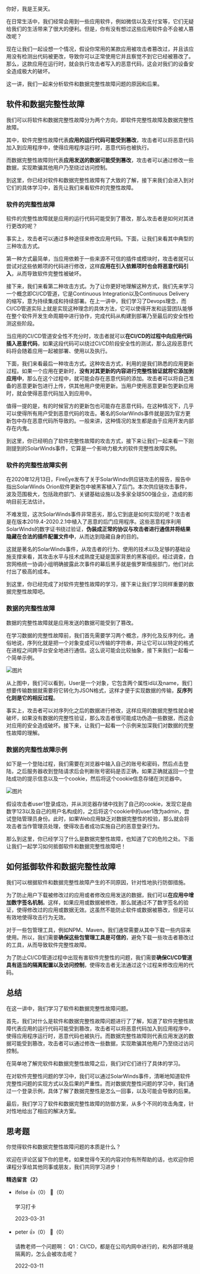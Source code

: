 你好，我是王昊天。

在日常生活中，我们经常会用到一些应用软件，例如微信以及支付宝等，它们无疑给我们的生活带来了很大的便利。但是，你有没有想过这些应用软件会不会被人篡改呢？

现在让我们一起设想一个情况，假设你常用的某款应用被攻击者篡改过，并且该应用没有检测出代码被更改，导致你可以正常使用它并且察觉不到它已经被篡改了。那么，这款应用在运行时，就会执行攻击者写入的恶意代码，这会对我们的设备安全造成极大的破坏。

这一讲，我们一起来分析软件和数据完整性故障问题的原因和后果。

## 软件和数据完整性故障

我们可以将软件和数据完整性故障分为两个方向，即软件完整性故障及数据完整性故障。

其中，软件完整性故障代表**应用的运行代码可能受到篡改**，攻击者可以将恶意代码加入到应用程序中，使得应用程序运行时，恶意代码也被执行。

而数据完整性故障则代表**应用发送的数据可能受到篡改**，攻击者可以通过修改一些数据，实现欺骗其他用户乃至绕过访问控制。

到这里，你已经对软件和数据完整性故障有了大致的了解，接下来我们会进入到对它们的具体学习中，首先让我们来看软件的完整性故障。

### 软件的完整性故障

软件的完整性故障就是应用的运行代码可能受到了篡改，那么攻击者是如何对其进行更改的呢？

事实上，攻击者可以通过多种途径来修改应用代码。下面，让我们来看其中典型的三种攻击方式。

第一种方式最简单，当应用依赖于一些来源不可信的插件或模块时，攻击者就可以尝试对这些依赖项的代码进行修改，这样**应用在引入依赖项时也会将恶意代码引入**，从而导致软件完整性被破坏。

接下来，我们来看第二种攻击方式。为了让你更好地理解这种方式，我们先来学习一个概念即CI/CD管道，它是Continuous Integration以及Continuous Delivery的缩写，意为持续集成和持续部署。在上一讲中，我们学习了Devops理念，而CI/CD管道实际上就是实现这种理念的具体方法，它可以使得开发和运营团队能够在整个软件开发生命周期中进行协作，完成代码从构建到部署乃至最后的安全性检测这些阶段。

当应用的CI/CD管道安全性不充分时，攻击者就可以**在CI/CD的过程中向应用代码插入恶意代码**，如果这段代码可以绕过CI/CD阶段安全性的测试，那么这段恶意代码将会随着应用一起被部署、使用以及执行。

下面，我们来看最后一种攻击方式。这种攻击方式，利用的是我们熟悉的应用更新过程。如果一个应用在更新时，**没有对其更新的内容进行完整性验证就将它添加到应用中**，那么在这个过程中，就可能会存在恶意代码的添加。攻击者可以将自己准备的恶意更新包进行上传，供其他用户使用更新。当用户使用恶意更新包更新应用时，就会使得恶意代码加入到应用中。

值得一提的是，有的时候官方的更新包也可能存在恶意代码，在这种情况下，几乎可以使得所有用户受到恶意代码的攻击。著名的SolarWinds事件就是因为官方更新包中存在恶意代码所导致的。一般来讲，这种情况的发生都是由于应用开发内部存在内鬼。

到这里，你已经明白了软件完整性故障的攻击方式，接下来让我们一起来看一下刚刚提到的SolarWinds事件，它算是一个影响力极大的软件完整性故障实例。

### 软件的完整性故障实例

在2020年12月13日，FireEye发布了关于SolarWinds供应链攻击的报告，报告中指出SolarWinds Orion软件更新包中被黑客植入了后门。本次供应链攻击事件，波及范围极大，包括政府部门、关键基础设施以及多家全球500强企业，造成的影响目前无法估计。

不难发现，这次SolarWinds事件非常恶劣，那么它到底是如何实现的呢？攻击者是在版本2019.4-2020.2.1中植入了恶意的后门应用程序。这些恶意程序利用SolarWinds的数字证书绕过验证，**伪装成正常的协议与攻击者进行通信并将结果隐藏在合法的插件配置文件中**，从而达到隐藏自身的目的。

这就是著名的SolarWinds事件，从攻击者的行为、使用的技术以及足够的基础设施支撑来看，其攻击水平与技术成熟度无疑是国家背景的黑客组织。经过调查，白宫网格统一协调小组明确披露此次事件的幕后黑手就是俄罗斯情报部门，他们对此付出了极高的成本。

到这里，你已经完成了对软件完整性故障的学习，接下来让我们学习同样重要的数据完整性故障吧。

### 数据的完整性故障

数据的完整性故障就是应用发送的数据可能受到了篡改。

在学习数据的完整性故障前，我们首先需要学习两个概念，序列化及反序列化。通俗地说，序列化就是把一个对象变成可以传输的字符串，并让它可以以特定的格式在进程之间跨平台安全地进行通信。这么说可能会比较抽象，接下来我们一起看一个简单示例。

![图片](https://static001.geekbang.org/resource/image/da/4a/daccfa26de869915fca54427757f2b4a.jpg?wh=1178x253)

从上图中，我们可以看到，User是一个对象，它包含两个属性id以及name，我们想要传输数据就需要将它转化为JSON格式，这样才便于实现数据的传输，**反序列化则是它的相反过程**。

事实上，攻击者可以对序列化之后的数据进行修改，这样应用的数据完整性就会被破坏，如果没有数据的完整性验证，那么攻击者很可能成功伪造一些数据，而这会对应用的安全造成破坏。接下来，让我们一起看一个示例来加深我们对数据的完整性故障的理解。

### 数据的完整性故障示例

如下是一个登陆过程，我们需要在浏览器中输入自己的账号和密码，然后点击登陆，之后服务器收到登陆请求后会判断账号密码是否正确，如果正确就返回一个登陆成功的提示信息以及一个cookie，然后将这个cookie信息存储在浏览器中。

![图片](https://static001.geekbang.org/resource/image/da/4a/daccfa26de869915fca54427757f2b4a.jpg?wh=1178x253)

假设攻击者user1登录成功，并从浏览器存储中找到了自己的cookie，发现它是由数字123以及自己的用户名构成的，之后将这个cookie中的user1改为admin，尝试登陆管理员身份。此时，如果Web应用缺乏对数据完整性的校验，那么就会将攻击者当作管理员处理，使得攻击者成功实施自己的恶意登录行为。

那么到这里，你已经学习了什么是数据完整性故障，也知道了它的危险之处。下面让我们一起学习如何抵御软件和数据完整性故障吧！

## 如何抵御软件和数据完整性故障

我们可以根据软件和数据完整性故障产生的不同原因，针对性地执行防御措施。

为了防止用户下载被修改过的应用或者修改应用发送的数据，我们可以**在应用中增加数字签名机制**。这样，如果应用或数据被修改，那么就通过不了数字签名的验证，使得修改过的应用或数据无效。这虽然不能防止软件或数据被篡改，但是可以有效地使得攻击行为无效。

对于一些包管理工具，例如NPM、Maven，我们通常需要从其中下载一些内容来使用。所以，我们需要**确保这些包管理工具是可信的**，避免下载一些攻击者篡改过的工具，从而导致软件完整性故障。

为了防止CI/CD管道过程中出现有害软件完整性的问题，我们需要**确保CI/CD管道具有适当的隔离配置以及访问控制**，使得攻击者无法通过这个过程来修改应用的代码。

## 总结

在这一讲中，我们学习了软件和数据完整性故障问题。

首先，我们对什么是软件和数据完整性故障问题进行了了解，知道了软件完整性故障代表应用的运行代码可能受到篡改，攻击者可以将恶意代码加入到应用程序中，使得应用程序运行时，恶意代码也被执行。而数据完整性故障则代表应用发送的数据可能受到篡改，攻击者可以通过修改一些数据，实现欺骗其他用户乃至绕过访问控制。

在简单地了解完软件和数据完整性故障之后，我们对它们进行了具体的学习。

在对软件完整性问题的学习中，我们可以通过SolarWinds事件，清晰地知道软件完整性问题的实现方式以及后果的严重性。而对数据完整性问题的学习中，我们通过一个登录示例，具体了解了数据完整性是怎么一回事，以及可能会导致的后果。

最后，我们学习了软件和数据完整性故障的防御方案，从多个不同的攻击角度，针对性地给出了相应的解决方案。

## 思考题

你觉得软件和数据完整性故障问题的本质是什么？

欢迎在评论区留下你的思考。如果觉得今天的内容对你有所帮助的话，也欢迎你把课程分享给其他同事或朋友，我们共同学习进步！
<div><strong>精选留言（2）</strong></div><ul>
<li><span>ifelse</span> 👍（0） 💬（0）<p>学习打卡</p>2023-03-31</li><br/><li><span>peter</span> 👍（0） 💬（0）<p>请教老师一个问题啊：
Q1：CI&#47;CD，都是在公司内网中进行的，和外部环境是隔离的，怎么会被攻击呢？</p>2022-03-11</li><br/>
</ul>